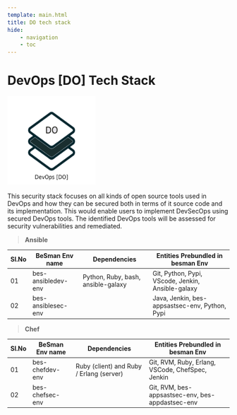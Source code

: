 ```yaml
---
template: main.html
title: DO tech stack
hide: 
    - navigation
    - toc
---
```



<h1> DevOps [DO] Tech Stack </h1>

<img src="./assets/images/devops_logo.png" alt="DO" width="200px" height="200px">
<!-- ![sec tech stack](./assets/images/devops_logo.jpeg) -->

This security stack focuses on all kinds of open source tools used in DevOps and how they can be secured both in terms of it source code and its implementation. This would enable users to implement DevSecOps using secured DevOps tools. The identified DevOps tools will be assessed for security vulnerabilities and remediated.

 >   **Ansible**

| Sl.No  | BeSman Env name                | Dependencies                             |   Entities Prebundled in besman Env                    |
|--------|--------------------------------|------------------------------------------|--------------------------------------------------------|
| 01     | bes-ansibledev-env             | Python, Ruby, bash, ansible-galaxy       |   Git, Python, Pypi, VScode, Jenkin, Ansible-galaxy    |
| 02     | bes-ansiblesec-env             |                                          |   Java, Jenkin, bes-appsastsec-env, Python, Pypi       |


 >  **Chef**

| Sl.No  | BeSman Env name                | Dependencies                             |  Entities Prebundled in besman Env                     |
|--------|--------------------------------|------------------------------------------|--------------------------------------------------------|
| 01     | bes-chefdev-env                | Ruby (client) and Ruby / Erlang (server) |  Git, RVM, Ruby, Erlang, VSCode, ChefSpec, Jenkin      |
| 02     | bes-chefsec-env                |                                          |  Git, RVM, bes-appsastsec-env, bes-appdastsec-env      |
